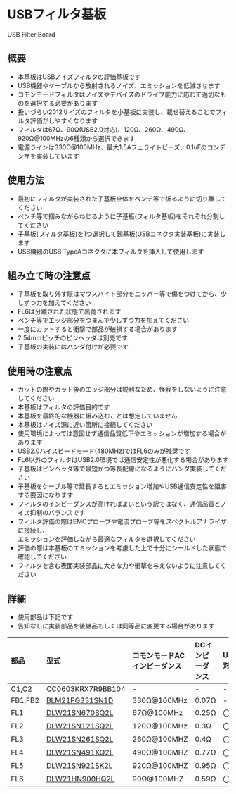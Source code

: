 # USBフィルタ基板
USB Filter Board

## 概要
 * 本基板はUSBノイズフィルタの評価基板です  
 * USB機器やケーブルから放射されるノイズ、エミッションを低減させます  
 * コモンモードフィルタはノイズやデバイスのドライブ能力に応じて適切なものを選択する必要があります  
 * 扱いづらい2012サイズのフィルタを小基板に実装し、載せ替えることでフィルタ評価がしやすくなります  
 * フィルタは67Ω、90Ω(USB2.0対応)、120Ω、260Ω、490Ω、920Ω@100MHzの6種類から選択できます  
 * 電源ラインは330Ω@100MHz、最大1.5Aフェライトビーズ、0.1uFのコンデンサを実装しています  

## 使用方法
 * 最初にフィルタが実装された子基板全体をペンチ等で折るように切り離してください  
 * ペンチ等で掴みながらねじるように子基板(フィルタ基板)をそれぞれ分割してください  
 * 子基板(フィルタ基板)を1つ選択して親基板(USBコネクタ実装基板)に実装します  
 * USB機器のUSB TypeAコネクタに本フィルタを挿入して使用します   

## 組み立て時の注意点
 * 子基板を取り外す際はマウスバイト部分をニッパー等で傷をつけてから、少しずつ力を加えてください
 * FL6は分離された状態で出荷されます  
 * ペンチ等でエッジ部分をつまんで少しずつ力を加えてください  
 * 一度にカットすると衝撃で部品が破損する場合があります  
 * 2.54mmピッチのピンヘッダは別売です  
 * 子基板の実装にはハンダ付けが必要です  

## 使用時の注意点
 * カットの際やカット後のエッジ部分は鋭利なため、怪我をしないように注意してください  
 * 本基板はフィルタの評価目的です  
 * 本基板を最終的な機器に組み込むことは想定していません  
 * 本基板はノイズ源に近い箇所に接続してください  
 * 使用環境によっては意図せず通信品質低下やエミッションが増加する場合があります  
 * USB2.0ハイスピードモード(480MHz)ではFL6のみが推奨です  
 * FL6以外のフィルタはUSB2.0環境では通信安定性が悪化する場合があります  
 * 子基板はピンヘッダ等で最短かつ等長配線になるようにハンダ実装してください  
 * 子基板をケーブル等で延長するとエミッション増加やUSB通信安定性を阻害する要因になります  
 * フィルタのインピーダンスが高ければよいという訳ではなく、通信品質とノイズ抑制のバランスです  
 * フィルタ評価の際はEMCプローブや電流プローブ等をスペクトルアナライザに接続し、  
   エミッションを評価しながら最適なフィルタを選択してください  
 * 評価の際は本基板のエミッションを考慮した上で十分にシールドした状態で確認してください  
 * フィルタを含む表面実装部品に大きな力や衝撃を与えないように注意してください  
 
    
## 詳細
 * 使用部品は下記です  
 * 告知なしに実装部品を後継品もしくは同等品に変更する場合があります  

| 部品 | 型式 | コモンモードACインピーダンス | DCインピーダンス | USB1.1対応 | USB2.0対応 | 
|:-----------|:------------|:------------|:------------|:------------|:------------|
| C1,C2 | CC0603KRX7R9BB104 | - | - |- |- |
| FB1,FB2 | [BLM21PG331SN1D][0] | 330Ω@100MHz | 0.07Ω | - |- |
| FL1 | [DLW21SN670SQ2L][1] | 67Ω@100MHz | 0.25Ω | 〇 |× |
| FL2 |	[DLW21SN121SQ2L][2] | 120Ω@100MHz | 0.3Ω | 〇 |× |
| FL3 |	[DLW21SN261SQ2L][3] | 260Ω@100MHZ | 0.4Ω | 〇 |× |
| FL4 |	[DLW21SN491XQ2L][4] | 490Ω@100MHZ | 0.77Ω | 〇 |× |	
| FL5 |	[DLW21SN921SK2L][5] | 920Ω@100MHZ | 0.95Ω | 〇 |× |	
| FL6 |	[DLW21HN900HQ2L][6] | 90Ω@100MHZ | 0.59Ω | 〇 | 〇 |

[0]: https://www.murata.com/ja-jp/products/productdetail?partno=BLM21PG331SN1D
[1]: https://www.murata.com/ja-jp/products/productdetail?partno=DLW21SN670SQ2%23
[2]: https://www.murata.com/ja-jp/products/productdetail?partno=DLW21SN121SQ2%23
[3]: https://www.murata.com/ja-jp/products/productdetail?partno=DLW21SN261SQ2%23
[4]: https://www.murata.com/ja-jp/products/productdetail?partno=DLW21SN491XQ2%23
[5]: https://www.murata.com/ja-jp/products/productdetail?partno=DLW21SN921SK2%23
[6]: https://www.murata.com/ja-jp/products/productdetail?partno=DLW21HN900HQ2%23
